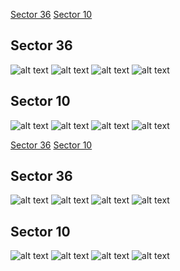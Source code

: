 [Sector 36](#sector36)
[Sector 10](#sector10)

<a name = "sector36"></a>
## Sector 36
![alt text](/tt/HATS-22_Sector_36/HATS-22_Sector_36_a_TimeSeries.png)
![alt text](/tt/HATS-22_Sector_36/HATS-22_Sector_36_b_FoldedLightCurve.png)
![alt text](/tt/HATS-22_Sector_36/HATS-22_Sector_36_b_IndividualTransitsWithFit.png)
![alt text](/tt/HATS-22_Sector_36/HATS-22_Sector_36_c_TimingResiduals.png)

<a name = "sector10"></a>
## Sector 10
![alt text](/tt/HATS-22_Sector_10/HATS-22_Sector_10_a_TimeSeries.png)
![alt text](/tt/HATS-22_Sector_10/HATS-22_Sector_10_b_FoldedLightCurve.png)
![alt text](/tt/HATS-22_Sector_10/HATS-22_Sector_10_b_IndividualTransitsWithFit.png)
![alt text](/tt/HATS-22_Sector_10/HATS-22_Sector_10_c_TimingResiduals.png)

[Sector 36](#sector36)
[Sector 10](#sector10)

<a name = "sector36"></a>
## Sector 36
![alt text](/tt/HATS-22_Sector_36/HATS-22_Sector_36_a_TimeSeries.png)
![alt text](/tt/HATS-22_Sector_36/HATS-22_Sector_36_b_FoldedLightCurve.png)
![alt text](/tt/HATS-22_Sector_36/HATS-22_Sector_36_b_IndividualTransitsWithFit.png)
![alt text](/tt/HATS-22_Sector_36/HATS-22_Sector_36_c_TimingResiduals.png)

<a name = "sector10"></a>
## Sector 10
![alt text](/tt/HATS-22_Sector_10/HATS-22_Sector_10_a_TimeSeries.png)
![alt text](/tt/HATS-22_Sector_10/HATS-22_Sector_10_b_FoldedLightCurve.png)
![alt text](/tt/HATS-22_Sector_10/HATS-22_Sector_10_b_IndividualTransitsWithFit.png)
![alt text](/tt/HATS-22_Sector_10/HATS-22_Sector_10_c_TimingResiduals.png)

